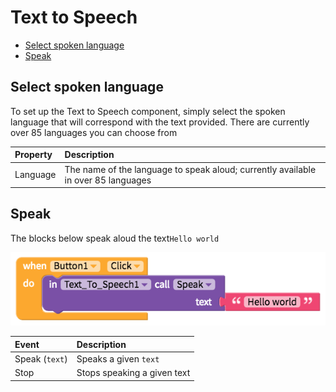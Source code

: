 # Text to Speech

* [Select spoken language](text-to-speech.md#select-spoken-language)
* [Speak](text-to-speech.md#speak)

## Select spoken language

To set up the Text to Speech component, simply select the spoken language that will correspond with the text provided. There are currently over 85 languages you can choose from

| Property | Description |
| :--- | :--- |
| Language | The name of the language to speak aloud; currently available in over 85 languages |

## Speak

The blocks below speak aloud the text`Hello world`

![](../../../../.gitbook/assets/text-to-speech-fig-1.png)

| Event | Description |
| :--- | :--- |
| Speak \(`text`\) | Speaks a given `text` |
| Stop | Stops speaking a given text |

